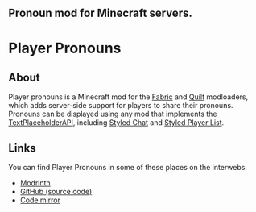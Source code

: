 Pronoun mod for Minecraft servers.
---
# Player Pronouns

## About

Player pronouns is a Minecraft mod for the [Fabric](https://fabricmc.net/) and [Quilt](https://quiltmc.org/) modloaders, which adds server-side support for players to share their pronouns. Pronouns can be displayed using any mod that implements the [TextPlaceholderAPI](https://github.com/Patbox/TextPlaceholderAPI), including [Styled Chat](https://modrinth.com/mod/styled-chat) and [Styled Player List](https://modrinth.com/mod/styledplayerlist).

## Links

You can find Player Pronouns in some of these places on the interwebs:
- [Modrinth](modrinth://mod/player-pronouns)
- [GitHub (source code)](github://ashhhleyyy/player-pronouns)
- [Code mirror](https://code.ashhhleyyy.dev/player-pronouns)
